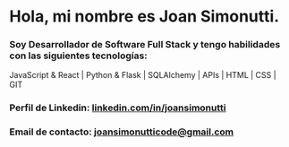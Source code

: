 # Hola, mi nombre es **Joan Simonutti**.

### Soy Desarrollador de Software Full Stack y tengo habilidades con las siguientes tecnologías: 
JavaScript & React | Python & Flask | SQLAlchemy | APIs | HTML | CSS | GIT

### **Perfil de Linkedin:** [linkedin.com/in/joansimonutti](https://www.linkedin.com/in/joansimonutti/)
### **Email de contacto:** [joansimonutticode@gmail.com](mailto:joansimonutticode@gmail.com)
